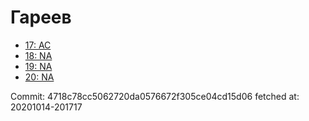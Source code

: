 # Гареев
- [17: AC](17.md)
- [18: NA](18.md)
- [19: NA](19.md)
- [20: NA](20.md)

Commit: 4718c78cc5062720da0576672f305ce04cd15d06
 fetched at: 20201014-201717
